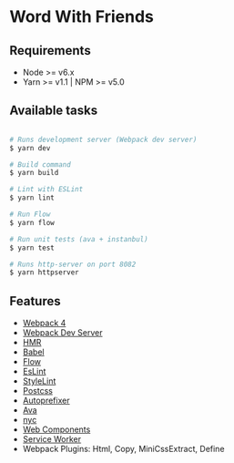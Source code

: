 # Word With Friends

## Requirements

- Node >= v6.x
- Yarn >= v1.1 | NPM >= v5.0

## Available tasks

```sh

# Runs development server (Webpack dev server)
$ yarn dev

# Build command
$ yarn build

# Lint with ESLint
$ yarn lint

# Run Flow
$ yarn flow

# Run unit tests (ava + instanbul)
$ yarn test

# Runs http-server on port 8082
$ yarn httpserver

```

## Features

- [Webpack 4](https://github.com/webpack/webpack)
- [Webpack Dev Server](https://github.com/webpack/webpack-dev-server)
- [HMR](https://webpack.js.org/concepts/hot-module-replacement/)
- [Babel](https://babeljs.io/)
- [Flow](https://flow.org/)
- [EsLint](https://eslint.org/docs/user-guide/getting-started)
- [StyleLint](https://github.com/stylelint/stylelint)
- [Postcss](https://github.com/postcss/postcss)
- [Autoprefixer](https://github.com/postcss/autoprefixer)
- [Ava](https://github.com/avajs/ava)
- [nyc](https://github.com/istanbuljs/nyc)
- [Web Components](https://developer.mozilla.org/en-US/docs/Web/Web_Components)
- [Service Worker](https://github.com/NekR/offline-plugin)
- Webpack Plugins: Html, Copy, MiniCssExtract, Define
